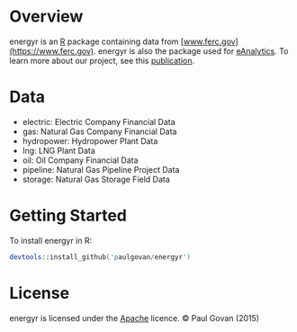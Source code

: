 # Overview
energyr is an [R](https://www.r-project.org) package containing data from [www.ferc.gov](https://www.ferc.gov). energyr is also the package used for [eAnalytics](http://paulgovan.github.io/eAnalytics/). To learn more about our project, see this [publication](http://ascelibrary.org/doi/abs/10.1061/9780784413012.143).

# Data
* electric: Electric Company Financial Data
* gas: Natural Gas Company Financial Data
* hydropower: Hydropower Plant Data
* lng: LNG Plant Data
* oil: Oil Company Financial Data
* pipeline: Natural Gas Pipeline Project Data
* storage: Natural Gas Storage Field Data

# Getting Started
To install energyr in R:

```S
devtools::install_github('paulgovan/energyr')
```

# License
energyr is licensed under the [Apache](http://www.apache.org/licenses/LICENSE-2.0) licence. &copy; Paul Govan (2015)
